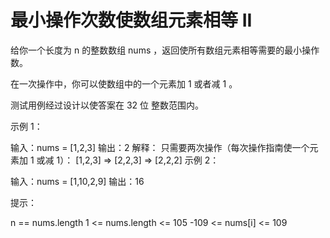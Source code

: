 # 最小操作次数使数组元素相等 II

给你一个长度为 n 的整数数组 nums ，返回使所有数组元素相等需要的最小操作数。

在一次操作中，你可以使数组中的一个元素加 1 或者减 1 。

测试用例经过设计以使答案在 32 位 整数范围内。

示例 1：

输入：nums = [1,2,3]
输出：2
解释：
只需要两次操作（每次操作指南使一个元素加 1 或减 1）：
[1,2,3]  =>  [2,2,3]  =>  [2,2,2]
示例 2：

输入：nums = [1,10,2,9]
输出：16

提示：

n == nums.length
1 <= nums.length <= 105
-109 <= nums[i] <= 109
